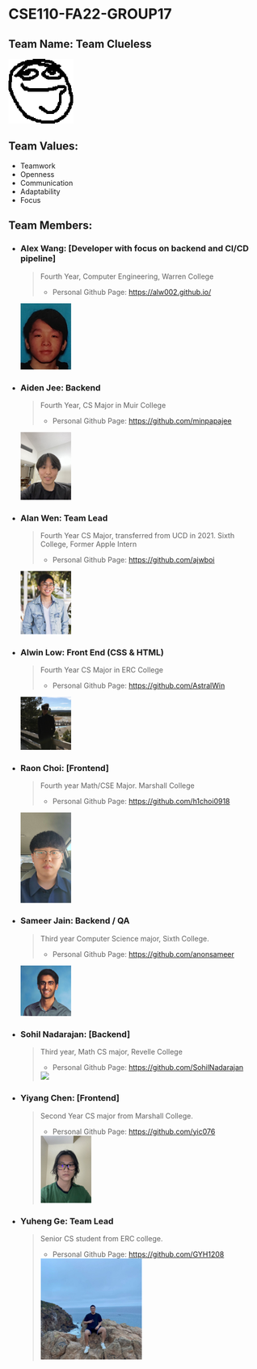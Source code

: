 # CSE110-FA22-GROUP17

## Team Name: Team Clueless

![Clueless Person](./branding/Clueless.png)

## Team Values:
- Teamwork
- Openness
- Communication
- Adaptability 
- Focus

## Team Members: 
- ### Alex Wang: [Developer with focus on backend and CI/CD pipeline]
  > Fourth Year, Computer Engineering, Warren College  
  > - Personal Github Page: https://alw002.github.io/  
  <img src="./pictures/a_pic.png" width="100">
- ### Aiden Jee: Backend
  > Fourth Year, CS Major in Muir College
  > - Personal Github Page: https://github.com/minpapajee
  <img src="./pictures/aiden.jpg.jpg" width="100">
- ### Alan Wen: Team Lead
  > Fourth Year CS Major, transferred from UCD in 2021. Sixth College, Former Apple Intern
  > - Personal Github Page: https://github.com/ajwboi
  <img src="./pictures/alan.jpg" width="100">
- ### Alwin Low: Front End (CSS & HTML)
  > Fourth Year CS Major in ERC College
  > - Personal Github Page: https://github.com/AstralWin
   <img src="./pictures/alwin.jpg" width="100">
- ### Raon Choi: [Frontend]
  > Fourth year Math/CSE Major. Marshall College
  > - Personal Github Page: https://github.com/h1choi0918
  <img src="./pictures/rhchoi.jpg" width="100">
- ### Sameer Jain: Backend / QA
  > Third year Computer Science major, Sixth College.  
  > - Personal Github Page: https://github.com/anonsameer
  <img src="./pictures/sameer_pic.jpg" width="100">
- ### Sohil Nadarajan: [Backend]
  > Third year, Math CS major, Revelle College
  > - Personal Github Page: https://github.com/SohilNadarajan
  > <img src="./pictures/sohil.png" width="200">
- ### Yiyang Chen: [Frontend]
  > Second Year CS major from Marshall College. 
  > - Personal Github Page: https://github.com/yic076 
  > <img src="./pictures/yi.jpg" width="100">
- ### Yuheng Ge: Team Lead
  > Senior CS student from ERC college.
  > - Personal Github Page: https://github.com/GYH1208
  > <img src="./pictures/profile-Yuheng.jpg" width="200">
  
